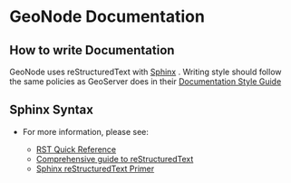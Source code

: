 # GeoNode Documentation

## How to write Documentation

GeoNode uses reStructuredText with [Sphinx](http://www.sphinx-doc.org) .
Writing style should follow the same policies as GeoServer does in their
[Documentation Style
Guide](http://docs.geoserver.org/latest/en/docguide/style.html)

## Sphinx Syntax

  - For more information, please see:
    
      - [RST Quick
        Reference](http://docutils.sourceforge.net/docs/user/rst/quickref.html#section-structure)
      - [Comprehensive guide to
        reStructuredText](http://docutils.sourceforge.net/docs/ref/rst/restructuredtext.html)
      - [Sphinx reStructuredText
        Primer](http://www.sphinx-doc.org/rest.html)

